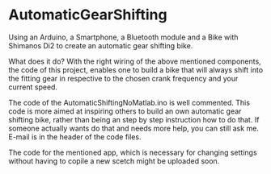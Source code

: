 # AutomaticGearShifting
Using an Arduino, a Smartphone, a Bluetooth module and a Bike with Shimanos Di2 to create an automatic gear shifting bike.

What does it do? 
With the right wiring of the above mentioned components, the code of this project, enables one to build a bike that will always shift into the fitting gear in respective to the chosen crank frequency and your current speed.

The code of the AutomaticShiftingNoMatlab.ino is well commented. This code is more aimed at inspiring others to build an own automatic gear shifting bike, rather than being an step by step instruction how to do that. If someone actually wants do that and needs more help, you can still ask me. E-mail is in the header of the code files.

The code for the mentioned app, which is necessary for changing settings without having to copile a new scetch might be uploaded soon.
